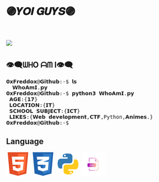 <h1>🟣𝒀𝑶𝑰 𝑮𝑼𝒀𝑺🟣<h1> 
<img src="https://komarev.com/ghpvc/?username=0xFreddox&label=PROFILE+VIEWS">
<h2>👁‍🗨ᗯᕼO ᗩᗰ I👁‍🗨</h2>
<pre>
𝟬𝘅𝗙𝗿𝗲𝗱𝗱𝗼𝘅@𝗚𝗶𝘁𝗵𝘂𝗯:-$ 𝗹𝘀</𝘀𝘁𝗿𝗼𝗻𝗴>
  𝗪𝗵𝗼𝗔𝗺𝗜.𝗽𝘆
𝟬𝘅𝗙𝗿𝗲𝗱𝗱𝗼𝘅@𝗚𝗶𝘁𝗵𝘂𝗯:-$ 𝗽𝘆𝘁𝗵𝗼𝗻𝟯 𝗪𝗵𝗼𝗔𝗺𝗜.𝗽𝘆
 𝗔𝗚𝗘:{𝟭𝟳}
 𝗟𝗢𝗖𝗔𝗧𝗜𝗢𝗡:{𝗜𝗧}
 𝗦𝗖𝗛𝗢𝗢𝗟 𝗦𝗨𝗕𝗝𝗘𝗖𝗧:{𝗜𝗖𝗧}
 𝗟𝗜𝗞𝗘𝗦:{𝗪𝗲𝗯 𝗱𝗲𝘃𝗲𝗹𝗼𝗽𝗺𝗲𝗻𝘁,𝗖𝗧𝗙,Python,𝗔𝗻𝗶𝗺𝗲𝘀.}
𝟬𝘅𝗙𝗿𝗲𝗱𝗱𝗼𝘅@𝗚𝗶𝘁𝗵𝘂𝗯:-$
</pre>
   <h2>Language</h2>
  <p float="left">
  <img src="https://github.com/0xFreddox/0xFreddox/blob/main/317755_badge_html_html5_achievement_award_icon.png">
  <img src="https://github.com/0xFreddox/0xFreddox/blob/main/317756_badge_css_css3_achievement_award_icon%20(2).png">
  <img src="https://github.com/0xFreddox/0xFreddox/blob/main/4375050_logo_python_icon%20(1).png">
  <img src="https://github.com/0xFreddox/0xFreddox/blob/main/6892792_c%2B%2B_extenstion_file_format_icon.png">
  </p>


